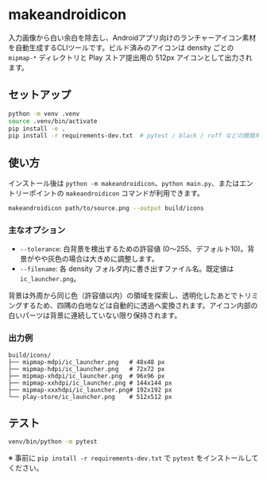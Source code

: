 # makeandroidicon

入力画像から白い余白を除去し、Androidアプリ向けのランチャーアイコン素材を自動生成するCLIツールです。ビルド済みのアイコンは density ごとの `mipmap-*` ディレクトリと Play ストア提出用の 512px アイコンとして出力されます。

## セットアップ

```bash
python -m venv .venv
source .venv/bin/activate
pip install -e .
pip install -r requirements-dev.txt  # pytest / black / ruff などの開発用ツール
```

## 使い方

インストール後は `python -m makeandroidicon`、`python main.py`、またはエントリーポイントの `makeandroidicon` コマンドが利用できます。

```bash
makeandroidicon path/to/source.png --output build/icons
```

### 主なオプション

- `--tolerance`: 白背景を検出するための許容値 (0〜255、デフォルト10)。背景がやや灰色の場合は大きめに調整します。
- `--filename`: 各 density フォルダ内に書き出すファイル名。既定値は `ic_launcher.png`。

背景は外周から同じ色（許容値以内）の領域を探索し、透明化したあとでトリミングするため、四隅の白地などは自動的に透過へ変換されます。アイコン内部の白いパーツは背景に連続していない限り保持されます。

### 出力例

```
build/icons/
├── mipmap-mdpi/ic_launcher.png   # 48x48 px
├── mipmap-hdpi/ic_launcher.png   # 72x72 px
├── mipmap-xhdpi/ic_launcher.png  # 96x96 px
├── mipmap-xxhdpi/ic_launcher.png # 144x144 px
├── mipmap-xxxhdpi/ic_launcher.png# 192x192 px
└── play-store/ic_launcher.png    # 512x512 px
```

## テスト

```bash
venv/bin/python -m pytest
```

※ 事前に `pip install -r requirements-dev.txt` で `pytest` をインストールしてください。
